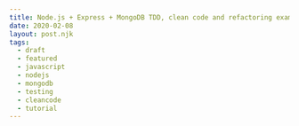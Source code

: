 ```yaml
---
title: Node.js + Express + MongoDB TDD, clean code and refactoring example
date: 2020-02-08
layout: post.njk
tags:
  - draft
  - featured
  - javascript
  - nodejs
  - mongodb
  - testing
  - cleancode
  - tutorial
---
```


